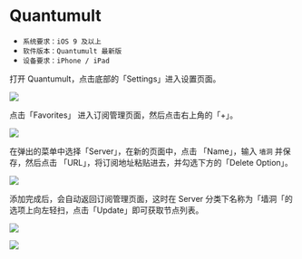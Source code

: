 # Quantumult

* `系统要求：iOS 9 及以上`
* `软件版本：Quantumult 最新版`
* `设备要求：iPhone / iPad`



打开 Quantumult，点击底部的「Settings」进入设置页面。

![](../../.gitbook/assets/image%20%2817%29.png)

点击「Favorites」 进入订阅管理页面，然后点击右上角的「+」。

![](../../.gitbook/assets/image%20%285%29.png)

在弹出的菜单中选择「Server」，在新的页面中，点击 「Name」，输入 `墙洞` 并保存，然后点击 「URL」，将订阅地址粘贴进去，并勾选下方的「Delete Option」。

![](../../.gitbook/assets/ix6au.jpg)

添加完成后，会自动返回订阅管理页面，这时在 Server 分类下名称为「墙洞「的选项上向左轻扫，点击「Update」即可获取节点列表。

![](../../.gitbook/assets/image%20%2816%29.png)



![](../../.gitbook/assets/img_dd6cfe2096da-1.jpeg)

